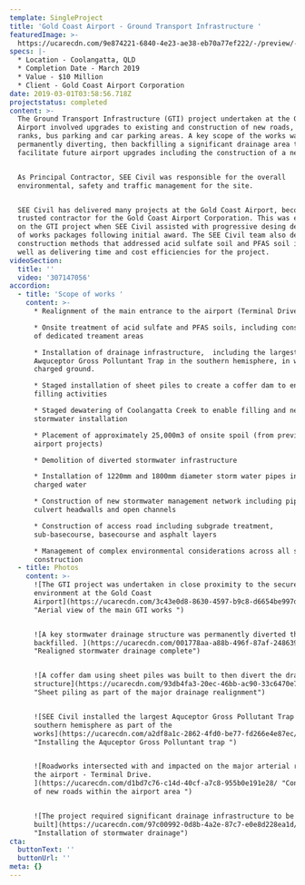 ```yaml
---
template: SingleProject
title: 'Gold Coast Airport - Ground Transport Infrastructure '
featuredImage: >-
  https://ucarecdn.com/9e874221-6840-4e23-ae38-eb70a77ef222/-/preview/-/enhance/50/
specs: |-
  * Location - Coolangatta, QLD
  * Completion Date - March 2019 
  * Value - $10 Million
  * Client - Gold Coast Airport Corporation
date: 2019-03-01T03:58:56.718Z
projectstatus: completed
content: >-
  The Ground Transport Infrastructure (GTI) project undertaken at the Gold Coast
  Airport involved upgrades to existing and construction of new roads, taxi
  ranks, bus parking and car parking areas. A key scope of the works was
  permanently diverting, then backfilling a significant drainage area to
  facilitate future airport upgrades including the construction of a new hotel.


  As Principal Contractor, SEE Civil was responsible for the overall
  environmental, safety and traffic management for the site. 


  SEE Civil has delivered many projects at the Gold Coast Airport, become a
  trusted contractor for the Gold Coast Airport Corporation. This was evidenced
  on the GTI project when SEE Civil assisted with progressive desing development
  of works packages following initial award. The SEE Civil team also developed
  construction methods that addressed acid sulfate soil and PFAS soil issues as
  well as delivering time and cost efficiencies for the project.
videoSection:
  title: ''
  video: '307147056'
accordion:
  - title: 'Scope of works '
    content: >-
      * Realignment of the main entrance to the airport (Terminal Drive) 

      * Onsite treatment of acid sulfate and PFAS soils, including construction
      of dedicated treament areas

      * Installation of drainage infrastructure,  including the largest
      Awquceptor Gross Polluntant Trap in the southern hemisphere, in water
      charged ground.

      * Staged installation of sheet piles to create a coffer dam to enable
      filling activities

      * Staged dewatering of Coolangatta Creek to enable filling and new
      stormwater installation

      * Placement of approximately 25,000m3 of onsite spoil (from previous
      airport projects)

      * Demolition of diverted stormwater infrastructure

      * Installation of 1220mm and 1800mm diameter storm water pipes in ground
      charged water

      * Construction of new stormwater management network including pipes, pits,
      culvert headwalls and open channels

      * Construction of access road including subgrade treatment,
      sub-basecourse, basecourse and asphalt layers

      * Management of complex environmental considerations across all stages of
      construction
  - title: Photos
    content: >-
      ![The GTI project was undertaken in close proximity to the secure airside
      environment at the Gold Coast
      Airport](https://ucarecdn.com/3c43e0d8-8630-4597-b9c8-d6654be997df/
      "Aerial view of the main GTI works ")


      ![A key stormwater drainage structure was permanently diverted then
      backfilled. ](https://ucarecdn.com/001778aa-a88b-496f-87af-2486395bf4fd/
      "Realigned stormwater drainage complete")


      ![A coffer dam using sheet piles was built to then divert the drainage
      structure](https://ucarecdn.com/93db4fa3-20ec-46bb-ac90-33c6470e770f/
      "Sheet piling as part of the major drainage realignment")


      ![SEE Civil installed the largest Aquceptor Gross Pollutant Trap in the
      southern hemisphere as part of the
      works](https://ucarecdn.com/a2df8a1c-2862-4fd0-be77-fd266e4e87ec/
      "Installing the Aquceptor Gross Polluntant trap ")


      ![Roadworks intersected with and impacted on the major arterial road into
      the airport - Terminal Drive.
      ](https://ucarecdn.com/d1bd7c76-c14d-40cf-a7c8-955b0e191e28/ "Construction
      of new roads within the airport area ")


      ![The project required significant drainage infrastructure to be
      built](https://ucarecdn.com/97c00992-0d8b-4a2e-87c7-e0e8d228ea1d/
      "Installation of stormwater drainage")
cta:
  buttonText: ''
  buttonUrl: ''
meta: {}
---
```


